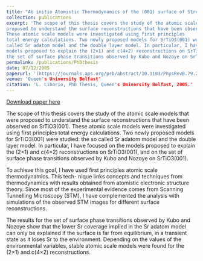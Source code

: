 ```yaml
---
title: "Ab initio Atomistic Thermodynamics of the (001) surface of Strontium Titanate"
collection: publications
excerpt: 'The scope of this thesis covers the study of the atomic scale models that were
proposed to understand the surface reconstructions that have been observed on SrTiO3(001). 
These atomic scale models were investigated using first principles
total energy calculations. Two newly proposed models for SrTiO3(001) were studied: the so 
called Sr adatom model and the double layer model. In particular, I have focused on the
models proposed to explain the (2×1) and c(4×2) reconstructions on SrTiO3(001), and on 
the set of surface phase transitions observed by Kubo and Nozoye on SrTiO3(001).' 
permalink: /publications/PhDthesis
date: 07/12/2005
paperurl: '(https://journals.aps.org/prb/abstract/10.1103/PhysRevB.79.245133)'
venue: 'Queen's University Belfast'
citation: 'L. Liborio, PhD Thesis, Queen's University Belfast, 2005.'
---
```


[Download paper here](http://leandro-liborio.github.io/files/liborio-phdthesis.pdf)

The scope of this thesis covers the study of the atomic scale models that were proposed to understand the surface
reconstructions that have been observed on SrTiO3(001). These atomic scale models were investigated using first principles
total energy calculations. Two newly proposed models for SrTiO3(001) were studied: the so called Sr adatom model and the 
double layer model. In particular, I have focused on the models proposed to explain the (2×1) and c(4×2) reconstructions 
on SrTiO3(001), and on the set of surface phase transitions observed by Kubo and Nozoye on SrTiO3(001).

To achieve this goal, I have used first principles atomic scale thermodynamics. This tech- nique links concepts and 
techniques from thermodynamics with results obtained from atomistic electronic structure theory. Since most of the
experimental evidence comes from Scanning Tunnelling Microscopy (STM), I have complemented the analysis with simulations
of the observed STM images for different surface reconstructions.

The results for the set of surface phase transitions observed by Kubo and Nozoye show that the lower Sr coverage implied
in the Sr adatom model can only be explained if the surface is far from equilibrium, in a transient state as it loses Sr
to the environment. Depending on the values of the environmental variables, stable atomic scale models were found for the
(2×1) and c(4×2) reconstructions.

